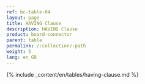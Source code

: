 ```yaml
---
ref: bc-table-04
layout: page
title: HAVING Clause
description: HAVING Clause
product: board-connector
parent: table
permalink: /:collection/:path
weight: 5
lang: en_GB
---
```


{% include _content/en/tables/having-clause.md  %}
